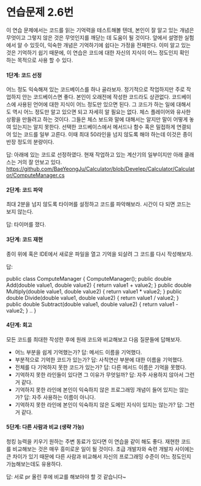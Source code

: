 # 연습문제 2.6번
이 연습 문제에서는 코드를 읽는 기억력을 테스트해볼 텐데, 본인이 잘 알고 있는 개념은 무엇이고 그렇지 않은 것은 무엇인지를 깨닫는 데 도움이 될 것이다. 앞에서 설명한 실험에서 알 수 있듯이, 익숙한 개념은 기억하기에 쉽다는 가정을 전재한다. 이미 알고 있는 것은 기억하기 쉽기 때문에, 이 연습은 코드에 대한 자신의 지식이 어느 정도인지 확인 하는 목적으로 사용 할 수 있다.

#### 1단계: 코드 선정
어느 정도 익숙해져 있는 코드베이스를 하나 골라보자. 정기적으로 작업하지만 주로 작업하지 안는 코드베이스면 좋다. 본인이 오래전에 작성한 코드라도 상관없다. 코드베이스에 사용된 언어에 대한 지식이 어느 정도만 있으면 된다. 그 코드가 하는 일에 대해서도 역시 어느 정도만 알고 있으면 되고 자세히 알 필요는 없다. 체스 플레이어와 유사한 상황을 만들려고 하는 것이다. 그들은 체스 보드와 말에 대해서는 알지만 말이 어떻게 놓여 있는지는 알지 못한다.
선택한 코드베이스에서 메서드나 함수 혹은 밀접하게 연결되어 있는 코드를 일부 고른다. 이때 최대 50라인을 넘지 않도록 해야 하는데 이것은 종이 반장 정도의 분량이다.

답: 아래에 있는 코드로 선정하였다. 현재 작업하고 있는 계산기의 일부이지만 아래 클래스는 거의 잘 안보고 있다.
https://github.com/BaeYeongJu/Calculator/blob/Develep/Calculator/Calculator/ComputeManager.cs

#### 2단계: 코드 파악
최대 2분을 넘지 않도록 타이머를 설정하고 코드를 파악해보라. 시간이 다 되면 코드는 보지 않는다.

답: 타이머를 쟀다.

#### 3단계: 코드 재현
종이 위에 혹은 IDE에서 새로운 파일을 열고 기억을 되살려 그 코드를 다시 작성해보자.

답: 

public class ComputeManager
{
	ComputeManager();
	public double Add(double value1, double value2)
	{ 
		return value1 + value2;
	}
	public double Multiply(double value1, double value2) { return value1 * value2; }
	public double Divide(double value1, double value2) { return value1 / value2; }
	public double Subtract(double value1, double value2) { return value1 - value2; }
	..
}

#### 4단계: 회고
모든 코드를 최대한 작성한 후에 원래 코드와 비교해보고 다음 질문들에 답해보자.
- 어느 부분을 쉽게 기억했는가?
답: 메서드 이름을 기억했다.
- 부분적으로 기억한 코드가 있는가?
답: 사칙연산 부분에 대한 이름을 기억했다.
- 전체를 다 기억하지 못한 코드가 있는가?
답: 다른 메서드 이름은 기억을 못했다.
- 기억하지 못한 라인들이 있다면 그 이유가 무엇일까?
답: 자주 사용하지 않아서 그런거 같다.
- 기억하지 못한 라인에 본인이 익숙하지 않은 프로그래밍 개념이 들어 있지는 않는가?
답: 자주 사용하는 이름이 아니다.
- 기억하지 못한 라인에 본인이 익숙하지 않은 도메인 지식이 있지는 않는가?
답: 그런거 같다.

#### 5단계: 다른 사람과 비교 (생략 가능)
청킹 능력을 키우기 원하는 주변 동료가 있다면 이 연습을 같이 해도 좋다. 재현한 코드를 비교해보는 것은 매우 흥미로운 일이 될 것이다. 초급 개발자와 숙련 개발자 사이에는 큰 차이가 있기 때문에 다른 사람과 비교해서 자신의 프로그래밍 수준이 어느 정도인지 가늠해보는데도 유용하다.

답: 서로 pr 올린 후에 비교를 해보아야 할 것 같습니다~